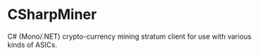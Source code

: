 CSharpMiner
===========

C# (Mono/.NET) crypto-currency mining stratum client for use with various kinds of ASICs.

